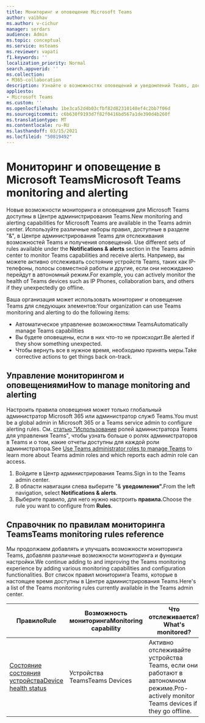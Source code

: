 ```yaml
---
title: Мониторинг и оповещение Microsoft Teams
author: vaibhav
ms.author: v-cichur
manager: serdars
audience: Admin
ms.topic: conceptual
ms.service: msteams
ms.reviewer: vapati
f1.keywords: ''
localization_priority: Normal
search.appverid: ''
ms.collection:
- M365-collaboration
description: Узнайте о возможностях оповещений и уведомлений Teams, доступных в Центре администрирования Microsoft Teams.
appliesto:
- Microsoft Teams
ms.custom: ''
ms.openlocfilehash: 1be3ca52d4b03cfbf82d82310148ef4c2bb7f06d
ms.sourcegitcommit: c6b630f9193d7f82f0416bd567a1de390d4b260f
ms.translationtype: MT
ms.contentlocale: ru-RU
ms.lasthandoff: 03/15/2021
ms.locfileid: "50819492"
---
```

# <a name="microsoft-teams-monitoring-and-alerting"></a><span data-ttu-id="9e82c-103">Мониторинг и оповещение в Microsoft Teams</span><span class="sxs-lookup"><span data-stu-id="9e82c-103">Microsoft Teams monitoring and alerting</span></span>

<span data-ttu-id="9e82c-104">Новые возможности мониторинга и оповещения для Microsoft Teams доступны в Центре администрирования Teams.</span><span class="sxs-lookup"><span data-stu-id="9e82c-104">New monitoring and alerting capabilities for Microsoft Teams are available in the Teams admin center.</span></span> <span data-ttu-id="9e82c-105">Используйте различные наборы правил, доступные в разделе "&", в Центре администрирования Teams для отслеживания возможностей Teams и получения оповещений. </span><span class="sxs-lookup"><span data-stu-id="9e82c-105">Use different sets of rules available under the **Notifications & alerts** section in the Teams admin center to monitor Teams capabilities and receive alerts.</span></span> <span data-ttu-id="9e82c-106">Например, вы можете активно отслеживать состояние устройств Teams, таких как IP-телефоны, полосы совместной работы и другие, если они неожиданно перейдут в автономный режим.</span><span class="sxs-lookup"><span data-stu-id="9e82c-106">For example, you can actively monitor the health of Teams devices such as IP Phones, collaboration bars, and others if they unexpectedly go offline.</span></span>  

<span data-ttu-id="9e82c-107">Ваша организация может использовать мониторинг и оповещение Teams для следующих элементов:</span><span class="sxs-lookup"><span data-stu-id="9e82c-107">Your organization can use Teams monitoring and alerting to do the following items:</span></span>

- <span data-ttu-id="9e82c-108">Автоматическое управление возможностями Teams</span><span class="sxs-lookup"><span data-stu-id="9e82c-108">Automatically manage Teams capabilities</span></span>
- <span data-ttu-id="9e82c-109">Вы будете оповещены, если в них что-то не происходит.</span><span class="sxs-lookup"><span data-stu-id="9e82c-109">Be alerted if they show something unexpected.</span></span>
- <span data-ttu-id="9e82c-110">Чтобы вернуть все в нужное время, необходимо принять меры.</span><span class="sxs-lookup"><span data-stu-id="9e82c-110">Take corrective actions to get things back on-track.</span></span>

## <a name="how-to-manage-monitoring-and-alerting"></a><span data-ttu-id="9e82c-111">Управление мониторингом и оповещениями</span><span class="sxs-lookup"><span data-stu-id="9e82c-111">How to manage monitoring and alerting</span></span>

 <span data-ttu-id="9e82c-112">Настроить правила оповещения может только глобальный администратор Microsoft 365 или администратор служб Teams.</span><span class="sxs-lookup"><span data-stu-id="9e82c-112">You must be a global admin in Microsoft 365 or a Teams service admin to configure alerting rules.</span></span> <span data-ttu-id="9e82c-113">См. [статью "Использование](../using-admin-roles.md) ролей администратора Teams для управления Teams", чтобы узнать больше о ролях администраторов в Teams и о том, какие отчеты доступны для каждой роли администратора.</span><span class="sxs-lookup"><span data-stu-id="9e82c-113">See [Use Teams administrator roles to manage Teams](../using-admin-roles.md) to learn more about Teams admin roles and which reports each admin role can access.</span></span>

1. <span data-ttu-id="9e82c-114">Войдите в Центр администрирования Teams.</span><span class="sxs-lookup"><span data-stu-id="9e82c-114">Sign in to the Teams admin center.</span></span>
2. <span data-ttu-id="9e82c-115">В области навигации слева выберите "& **уведомления".**</span><span class="sxs-lookup"><span data-stu-id="9e82c-115">From the left navigation, select **Notifications & alerts**.</span></span>
3. <span data-ttu-id="9e82c-116">Выберите правило, для него нужно настроить **правила.**</span><span class="sxs-lookup"><span data-stu-id="9e82c-116">Choose the rule you want to configure from **Rules**.</span></span>

## <a name="teams-monitoring-rules-reference"></a><span data-ttu-id="9e82c-117">Справочник по правилам мониторинга Teams</span><span class="sxs-lookup"><span data-stu-id="9e82c-117">Teams monitoring rules reference</span></span>

<span data-ttu-id="9e82c-118">Мы продолжаем добавлять и улучшать возможности мониторинга Teams, добавляя различные возможности мониторинга и функции настройки.</span><span class="sxs-lookup"><span data-stu-id="9e82c-118">We continue adding to and improving the Teams monitoring experience by adding various monitoring capabilities and configuration functionalities.</span></span> <span data-ttu-id="9e82c-119">Вот список правил мониторинга Teams, которые в настоящее время доступны в Центре администрирования Teams.</span><span class="sxs-lookup"><span data-stu-id="9e82c-119">Here's a list of the Teams monitoring rules currently available in the Teams admin center.</span></span>


|<span data-ttu-id="9e82c-120">Правило</span><span class="sxs-lookup"><span data-stu-id="9e82c-120">Rule</span></span>  |<span data-ttu-id="9e82c-121">Возможность мониторинга</span><span class="sxs-lookup"><span data-stu-id="9e82c-121">Monitoring capability</span></span>|<span data-ttu-id="9e82c-122">Что отслеживается?</span><span class="sxs-lookup"><span data-stu-id="9e82c-122">What's monitored?</span></span> |
|---------|---------|---------|
|[<span data-ttu-id="9e82c-123">Состояние состояния устройства</span><span class="sxs-lookup"><span data-stu-id="9e82c-123">Device health status</span></span>](device-health-status.md)  |<span data-ttu-id="9e82c-124">Устройства Teams</span><span class="sxs-lookup"><span data-stu-id="9e82c-124">Teams Devices</span></span> | <span data-ttu-id="9e82c-125">Активно отслеживайте устройства Teams, если они работают в автономном режиме.</span><span class="sxs-lookup"><span data-stu-id="9e82c-125">Pro-actively monitor Teams devices if they go offline.</span></span>|
